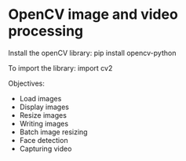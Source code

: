# OpenCV image and video processing

Install the openCV library:
        pip install opencv-python

To import the library:
        import cv2

Objectives:
- Load images
- Display images
- Resize images
- Writing images
- Batch image resizing
- Face detection
- Capturing video